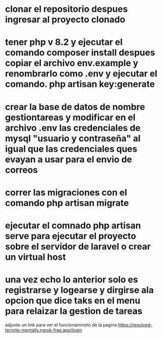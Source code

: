 # clonar el repositorio   despues  ingresar al proyecto clonado   
# tener php v 8.2   y  ejecutar el comando composer  install despues  copiar el archivo env.example y renombrarlo como .env  y ejecutar el comando. php artisan key:generate
# crear  la base de  datos de  nombre  gestiontareas   y modificar en el archivo .env las  credenciales de  mysql  "usuario y contraseña"  al igual que las credenciales ques evayan a usar para el envio de correos

# correr las  migraciones  con el comando php artisan migrate 
# ejecutar el comnado php artisan serve  para ejecutar el proyecto sobre  el servidor de laravel o  crear  un virtual host 
# una  vez  echo lo anterior  solo es  registrarse y logearse  y dirgirse ala opcion que dice taks en el  menu para  relaizar la gestion de tareas
adjunto un  link para ver el funcionamineto de la pagina 
https://resolved-termite-mentally.ngrok-free.app/login